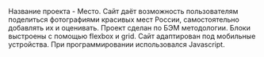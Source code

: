 Название проекта - Место.
Сайт даёт возможность пользователям поделиться фотографиями красивых мест России, самостоятельно добавлять их и оценивать.
Проект сделан по БЭМ методологии. Блоки выстроены с помощью flexbox и grid. Сайт адаптирован под мобильные устройства. При программировании использовался Javascript.
